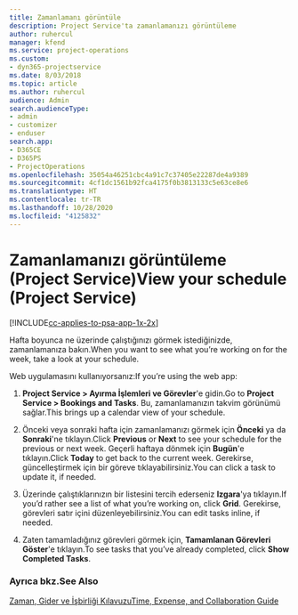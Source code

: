 ```yaml
---
title: Zamanlamanı görüntüle
description: Project Service'ta zamanlamanızı görüntüleme
author: ruhercul
manager: kfend
ms.service: project-operations
ms.custom:
- dyn365-projectservice
ms.date: 8/03/2018
ms.topic: article
ms.author: ruhercul
audience: Admin
search.audienceType:
- admin
- customizer
- enduser
search.app:
- D365CE
- D365PS
- ProjectOperations
ms.openlocfilehash: 35054a46251cbc4a91c7c37405e22287de4a9389
ms.sourcegitcommit: 4cf1dc1561b92fca4175f0b3813133c5e63ce8e6
ms.translationtype: HT
ms.contentlocale: tr-TR
ms.lasthandoff: 10/28/2020
ms.locfileid: "4125832"
---
```

# <a name="view-your-schedule-project-service"></a><span data-ttu-id="cb900-103">Zamanlamanızı görüntüleme (Project Service)</span><span class="sxs-lookup"><span data-stu-id="cb900-103">View your schedule (Project Service)</span></span>

[!INCLUDE[cc-applies-to-psa-app-1x-2x](../includes/cc-applies-to-psa-app-1x-2x.md)]

<span data-ttu-id="cb900-104">Hafta boyunca ne üzerinde çalıştığınızı görmek istediğinizde, zamanlamanıza bakın.</span><span class="sxs-lookup"><span data-stu-id="cb900-104">When you want to see what you’re working on for the week, take a look at your schedule.</span></span>  
  
 <span data-ttu-id="cb900-105">Web uygulamasını kullanıyorsanız:</span><span class="sxs-lookup"><span data-stu-id="cb900-105">If you’re using the web app:</span></span>  
  
1.  <span data-ttu-id="cb900-106">**Project Service > Ayırma İşlemleri ve Görevler**'e gidin.</span><span class="sxs-lookup"><span data-stu-id="cb900-106">Go to **Project Service > Bookings and Tasks**.</span></span> <span data-ttu-id="cb900-107">Bu, zamanlamanızın takvim görünümü sağlar.</span><span class="sxs-lookup"><span data-stu-id="cb900-107">This brings up a calendar view of your schedule.</span></span>  
  
2.  <span data-ttu-id="cb900-108">Önceki veya sonraki hafta için zamanlamanızı görmek için **Önceki** ya da **Sonraki**'ne tıklayın.</span><span class="sxs-lookup"><span data-stu-id="cb900-108">Click **Previous** or **Next** to see your schedule for the previous or next week.</span></span> <span data-ttu-id="cb900-109">Geçerli haftaya dönmek için **Bugün**'e tıklayın.</span><span class="sxs-lookup"><span data-stu-id="cb900-109">Click **Today** to get back to the current week.</span></span> <span data-ttu-id="cb900-110">Gerekirse, güncelleştirmek için bir göreve tıklayabilirsiniz.</span><span class="sxs-lookup"><span data-stu-id="cb900-110">You can click a task to update it, if needed.</span></span>  
  
3.  <span data-ttu-id="cb900-111">Üzerinde çalıştıklarınızın bir listesini tercih ederseniz **Izgara**'ya tıklayın.</span><span class="sxs-lookup"><span data-stu-id="cb900-111">If you’d rather see a list of what you’re working on, click **Grid**.</span></span> <span data-ttu-id="cb900-112">Gerekirse, görevleri satır içini düzenleyebilirsiniz.</span><span class="sxs-lookup"><span data-stu-id="cb900-112">You can edit tasks inline, if needed.</span></span>  
  
4.  <span data-ttu-id="cb900-113">Zaten tamamladığınız görevleri görmek için, **Tamamlanan Görevleri Göster**'e tıklayın.</span><span class="sxs-lookup"><span data-stu-id="cb900-113">To see tasks that you’ve already completed, click **Show Completed Tasks**.</span></span>  
  
### <a name="see-also"></a><span data-ttu-id="cb900-114">Ayrıca bkz.</span><span class="sxs-lookup"><span data-stu-id="cb900-114">See Also</span></span>  
 [<span data-ttu-id="cb900-115">Zaman, Gider ve İşbirliği Kılavuzu</span><span class="sxs-lookup"><span data-stu-id="cb900-115">Time, Expense, and Collaboration Guide</span></span>](../psa/time-expense-collaboration-guide.md)
